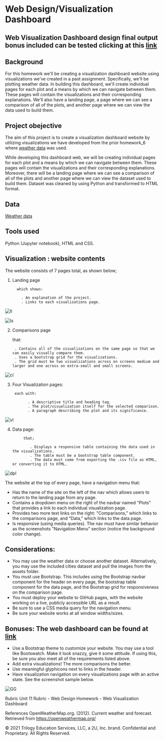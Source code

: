 
# Web Design/Visualization Dashboard

## Web Visualization Dashboard design final output bonus included can be tested clicking at this [link](https://bigoshunane.github.io/Web_Design_Challenge_HM9/Web_Visualizations/landingpage.html)

## Background
For this homework we'll be creating a visualization dashboard website using visualizations we've created in a past assignment. Specifically, we'll be plotting weather data.
In building this dashboard, we'll create individual pages for each plot and a means by which we can navigate between them. These pages will contain the visualizations and their corresponding explanations. We'll also have a landing page, a page where we can see a comparison of all of the plots, and another page where we can view the data used to build them.



## Project obejective
The aim of this project is to create a visualization dashboard website by utilizing visualizations we have developed from the prior homework_6 where [weather data](https://github.com/bigoshunane/Python_API_Challenge_HM6/blob/main/output_data/cities.csv ) was used.

While developing this dashboard web, we will be creating individual pages for each plot and a means by which we can navigate between them. These pages will contain the visualizations and their corresponding explanations. Moreover, there will be a landing page where we can see a comparison of all of the plots and another page where we can view the dataset used to build them. Dataset was cleaned by using Python and transformed to HTML format.


## Data
[Weather data](https://github.com/bigoshunane/Python_API_Challenge_HM6/blob/main/output_data/cities.csv)

## Tools used
Python (Jupyter notebook), HTML and CSS.

## Visualization : website contents

The website consists of 7 pages total, as shown below;

1. Landing page 

         which shows:
              
           . An explanation of the project.
           . Links to each visualizations page.

![ll](https://user-images.githubusercontent.com/84547558/157135291-e0249df7-e5d2-4815-b07f-19dabb1035b4.png)


![ls](https://user-images.githubusercontent.com/84547558/157135066-214693e5-054f-4874-9c64-70f04a405190.png)


2. Comparisons page 

      that:
                 
        . Contains all of the visualizations on the same page so that we can easily visually compare them.
        . Uses a bootstrap grid for the visualizations.
        . The grid must be two visualizations across on screens medium and larger and one across on extra-small and small screens.
   
 ![cl](https://user-images.githubusercontent.com/84547558/157135814-574df3fa-f1be-4ddc-8061-74249df04daf.png)
  

3. Four Visualization pages: 
                   
        each with:
                    
              . A descriptive title and heading tag.
              . The plot/visualization itself for the selected comparison.
              . A paragraph describing the plot and its significance.
                      
![vl](https://user-images.githubusercontent.com/84547558/157136529-ed227e4a-68ca-4435-bbaa-2492e0a5af61.png)
                  
   
4. Data page:
       
            that;
                 
               . Displays a responsive table containing the data used in the visualizations.
               . The table must be a bootstrap table component.
               . The data must come from exporting the .csv file as HTML, or converting it to HTML. 
                    
![dpl](https://user-images.githubusercontent.com/84547558/157136852-c077b790-1130-4297-a164-5a809975042e.png)

 The website at the top of every page, have a navigation menu that:

-  Has the name of the site on the left of the nav which allows users to return to the landing page from any page.
-  Contains a dropdown menu on the right of the navbar named "Plots" that provides a link to each individual visualization page.
-  Provides two more text links on the right: "Comparisons," which links to the comparisons page, and "Data," which links to the data page.
-  Is responsive (using media queries). The nav must have similar behavior as the screenshots "Navigation Menu" section (notice the background color change).                  

## Considerations:
-  You may use the weather data or choose another dataset. Alternatively, you may use the included cities dataset and pull the images from the assets folder.
-  You must use Bootstrap. This includes using the Bootstrap navbar component for the header on every page, 
  the bootstrap table component for the data page, and the Bootstrap grid for responsiveness on the comparison page.
-  You must deploy your website to GitHub pages, with the website working on a live, publicly accessible URL as a result.
-  Be sure to use a CSS media query for the navigation menu.
-  Be sure your website works at all window widths/sizes.


## Bonuses:   The web dashboard can be found at [link](https://bigoshunane.github.io/Web_Design_Challenge_HM9/Web_Visualizations/landingpage.html)

-  Use a Bootstrap theme to customize your website. You may use a tool like Bootswatch. Make it look snazzy,
  give it some attitude. If using this, be sure you also meet all of the requirements listed above.
-  Add extra visualizations! The more comparisons the better.
-  Use meaningful glyphicons next to links in the header.
-  Have visualization navigation on every visualizations page with an active state. See the screenshot sample below.


![GG](https://user-images.githubusercontent.com/84547558/157310375-0668dc7b-41df-4354-84e5-7d6ee83e1816.png)






Rubric
Unit 11 Rubric - Web Design Homework - Web Visualization Dashboard


References
OpenWeatherMap.org. (2012). Сurrent weather and forecast. Retrieved from https://openweathermap.org/

© 2021 Trilogy Education Services, LLC, a 2U, Inc. brand. Confidential and Proprietary. All Rights Reserved.
